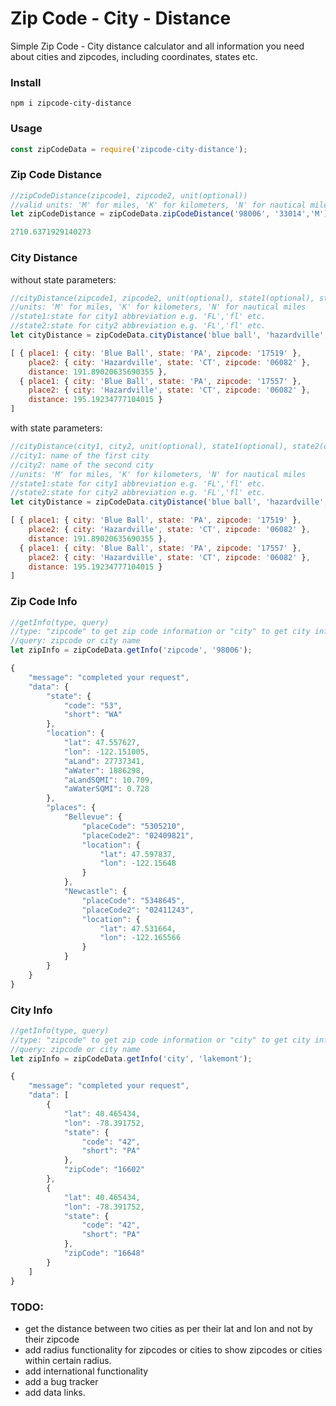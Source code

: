 # Zip Code - City - Distance
Simple Zip Code - City distance calculator and all information you need about cities and zipcodes, including coordinates, states etc.

### Install

```
npm i zipcode-city-distance
```

### Usage

```javascript
const zipCodeData = require('zipcode-city-distance');
```

### Zip Code Distance

```javascript
//zipCodeDistance(zipcode1, zipcode2, unit(optional))
//valid units: 'M' for miles, 'K' for kilometers, 'N' for nautical miles
let zipCodeDistance = zipCodeData.zipCodeDistance('98006', '33014','M');

2710.6371929140273
```

### City Distance

without state parameters:

```javascript
//cityDistance(zipcode1, zipcode2, unit(optional), state1(optional), state2(optional)) 
//units: 'M' for miles, 'K' for kilometers, 'N' for nautical miles
//state1:state for city1 abbreviation e.g. 'FL','fl' etc. 
//state2:state for city2 abbreviation e.g. 'FL','fl' etc. 
let cityDistance = zipCodeData.cityDistance('blue ball', 'hazardville', 'M');

[ { place1: { city: 'Blue Ball', state: 'PA', zipcode: '17519' },
    place2: { city: 'Hazardville', state: 'CT', zipcode: '06082' },
    distance: 191.89020635690355 },
  { place1: { city: 'Blue Ball', state: 'PA', zipcode: '17557' },
    place2: { city: 'Hazardville', state: 'CT', zipcode: '06082' },
    distance: 195.19234777104015 } 
]
```

with state parameters:

```javascript
//cityDistance(city1, city2, unit(optional), state1(optional), state2(optional)) 
//city1: name of the first city
//city2: name of the second city
//units: 'M' for miles, 'K' for kilometers, 'N' for nautical miles
//state1:state for city1 abbreviation e.g. 'FL','fl' etc. 
//state2:state for city2 abbreviation e.g. 'FL','fl' etc. 
let cityDistance = zipCodeData.cityDistance('blue ball', 'hazardville', 'M', 'PA', 'CT');

[ { place1: { city: 'Blue Ball', state: 'PA', zipcode: '17519' },
    place2: { city: 'Hazardville', state: 'CT', zipcode: '06082' },
    distance: 191.89020635690355 },
  { place1: { city: 'Blue Ball', state: 'PA', zipcode: '17557' },
    place2: { city: 'Hazardville', state: 'CT', zipcode: '06082' },
    distance: 195.19234777104015 } 
]
```

### Zip Code Info

```javascript
//getInfo(type, query)
//type: "zipcode" to get zip code information or "city" to get city information
//query: zipcode or city name
let zipInfo = zipCodeData.getInfo('zipcode', '98006');

{
    "message": "completed your request",
    "data": {
        "state": {
            "code": "53",
            "short": "WA"
        },
        "location": {
            "lat": 47.557627,
            "lon": -122.151005,
            "aLand": 27737341,
            "aWater": 1886298,
            "aLandSQMI": 10.709,
            "aWaterSQMI": 0.728
        },
        "places": {
            "Bellevue": {
                "placeCode": "5305210",
                "placeCode2": "02409821",
                "location": {
                    "lat": 47.597837,
                    "lon": -122.15648
                }
            },
            "Newcastle": {
                "placeCode": "5348645",
                "placeCode2": "02411243",
                "location": {
                    "lat": 47.531664,
                    "lon": -122.165566
                }
            }
        }
    }
}
```


### City Info

```javascript
//getInfo(type, query)
//type: "zipcode" to get zip code information or "city" to get city information
//query: zipcode or city name
let zipInfo = zipCodeData.getInfo('city', 'lakemont');

{
    "message": "completed your request",
    "data": [
        {
            "lat": 40.465434,
            "lon": -78.391752,
            "state": {
                "code": "42",
                "short": "PA"
            },
            "zipCode": "16602"
        },
        {
            "lat": 40.465434,
            "lon": -78.391752,
            "state": {
                "code": "42",
                "short": "PA"
            },
            "zipCode": "16648"
        }
    ]
}
```

### TODO:
* get the distance between two cities as per their lat and lon and not by their zipcode
* add radius functionality for zipcodes or cities to show zipcodes or cities within certain radius.
* add international functionality
* add a bug tracker
* add data links.
